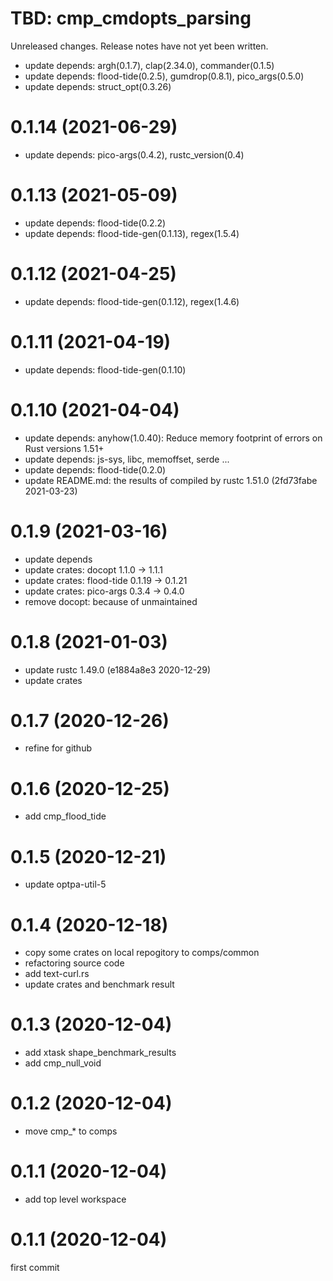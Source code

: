 TBD: cmp_cmdopts_parsing
===
Unreleased changes. Release notes have not yet been written.

* update depends: argh(0.1.7), clap(2.34.0), commander(0.1.5)
* update depends: flood-tide(0.2.5), gumdrop(0.8.1), pico_args(0.5.0)
* update depends: struct_opt(0.3.26)

0.1.14 (2021-06-29)
=====

* update depends: pico-args(0.4.2), rustc_version(0.4)

0.1.13 (2021-05-09)
=====

* update depends: flood-tide(0.2.2)
* update depends: flood-tide-gen(0.1.13), regex(1.5.4)

0.1.12 (2021-04-25)
=====

* update depends: flood-tide-gen(0.1.12), regex(1.4.6)

0.1.11 (2021-04-19)
=====

* update depends: flood-tide-gen(0.1.10)

0.1.10 (2021-04-04)
=====

* update depends: anyhow(1.0.40): Reduce memory footprint of errors on Rust versions 1.51+
* update depends: js-sys, libc, memoffset, serde ...
* update depends: flood-tide(0.2.0)
* update README.md: the results of compiled by rustc 1.51.0 (2fd73fabe 2021-03-23)

0.1.9 (2021-03-16)
=====

* update depends
* update crates: docopt 1.1.0 -> 1.1.1
* update crates: flood-tide 0.1.19 -> 0.1.21
* update crates: pico-args 0.3.4 -> 0.4.0
* remove docopt: because of unmaintained

0.1.8 (2021-01-03)
=====

* update rustc 1.49.0 (e1884a8e3 2020-12-29)
* update crates

0.1.7 (2020-12-26)
=====

* refine for github

0.1.6 (2020-12-25)
=====

* add cmp_flood_tide

0.1.5 (2020-12-21)
=====

* update optpa-util-5

0.1.4 (2020-12-18)
=====

* copy some crates on local repogitory to comps/common
* refactoring source code
* add text-curl.rs
* update crates and benchmark result

0.1.3 (2020-12-04)
=====

* add xtask shape_benchmark_results
* add cmp_null_void

0.1.2 (2020-12-04)
=====

* move cmp_* to comps

0.1.1 (2020-12-04)
=====

* add top level workspace

0.1.1 (2020-12-04)
=====
first commit
